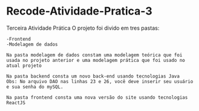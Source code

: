 # Recode-Atividade-Pratica-3
Terceira Atividade Prática
O projeto foi divido em tres pastas:
```-Backend
-Frontend
-Modelagem de dados

Na pasta modelagem de dados constam uma modelagem teórica que foi usada no projeto anterior e uma modelagem prática que foi usado no atual projeto

Na pasta backend consta um novo back-end usando tecnologias Java
Obs: No arquivo DAO nas linhas 23 e 26, você deve inserir seu usuário e sua senha do mySQL.

Na pasta frontend consta uma nova versão do site usando tecnologias ReactJS
